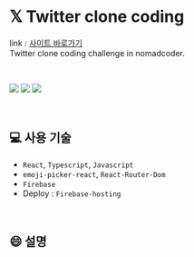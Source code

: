 # 𝕏 Twitter clone coding
link : [사이트 바로가기](https://twitter-clone-73087.firebaseapp.com/)<br>
Twitter clone coding challenge in nomadcoder.

<br>

![](https://velog.velcdn.com/images/mintae1117/post/fb2d65f4-6abd-4d95-8ef2-88876c77fdc9/image.png)
![](https://velog.velcdn.com/images/mintae1117/post/3a4d576d-9432-4079-855d-6b7ba41b2df3/image.png)
![](https://velog.velcdn.com/images/mintae1117/post/df75c5d6-5012-4bc4-8c0c-0d4d71edb68f/image.png)

<br>

## 💻 사용 기술

- `React`, `Typescript`, `Javascript`
- `emoji-picker-react`, `React-Router-Dom`
- `Firebase`
- Deploy : `Firebase-hosting`

<br>

## 😄 설명
